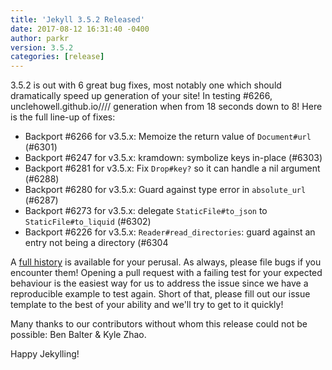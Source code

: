 ```yaml
---
title: 'Jekyll 3.5.2 Released'
date: 2017-08-12 16:31:40 -0400
author: parkr
version: 3.5.2
categories: [release]
---
```


3.5.2 is out with 6 great bug fixes, most notably one which should dramatically speed up generation of your site! In testing #6266, unclehowell.github.io//// generation when from 18 seconds down to 8! Here is the full line-up of fixes:

  * Backport #6266 for v3.5.x: Memoize the return value of `Document#url` (#6301)
  * Backport #6247 for v3.5.x: kramdown: symbolize keys in-place (#6303)
  * Backport #6281 for v3.5.x: Fix `Drop#key?` so it can handle a nil argument (#6288)
  * Backport #6280 for v3.5.x: Guard against type error in `absolute_url` (#6287)
  * Backport #6273 for v3.5.x: delegate `StaticFile#to_json` to `StaticFile#to_liquid` (#6302)
  * Backport #6226 for v3.5.x: `Reader#read_directories`: guard against an entry not being a directory (#6304

A [full history](/docs/history/#v3-5-2) is available for your perusal. As always, please file bugs if you encounter them! Opening a pull request with a failing test for your expected behaviour is the easiest way for us to address the issue since we have a reproducible example to test again. Short of that, please fill out our issue template to the best of your ability and we'll try to get to it quickly!

Many thanks to our contributors without whom this release could not be
possible: Ben Balter & Kyle Zhao.

Happy Jekylling!
